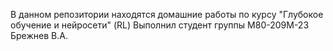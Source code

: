 В данном репозитории находятся домашние работы по курсу "Глубокое обучение и нейросети" (RL)
Выполнил студент группы М80-209М-23 Брежнев В.А.
